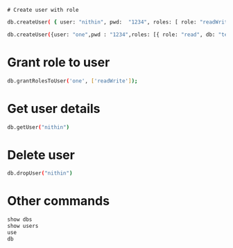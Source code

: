 `# Create user with role`
```bash
db.createUser( { user: "nithin", pwd:  "1234", roles: [ role: "readWrite","dbAdmin","dbAdminAnyDatabase","clusterAdmin", db: "test"]});

db.createUser({user: "one",pwd : "1234",roles: [{ role: "read", db: "test" }]})
```
# Grant role to user
```bash
db.grantRolesToUser('one', ['readWrite']);
```
# Get user details
```bash
db.getUser("nithin")
```
# Delete user
```bash
db.dropUser("nithin")
```
# Other commands
```bash
show dbs
show users
use
db
```